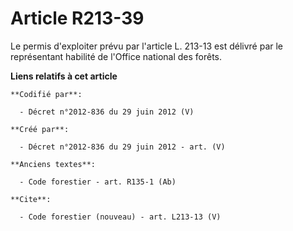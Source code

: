 # Article R213-39

Le permis d'exploiter prévu par l'article L. 213-13 est délivré par le représentant habilité de l'Office national des forêts.

**Liens relatifs à cet article**

	**Codifié par**:

	  - Décret n°2012-836 du 29 juin 2012 (V)

	**Créé par**:

	  - Décret n°2012-836 du 29 juin 2012 - art. (V)

	**Anciens textes**:

	  - Code forestier - art. R135-1 (Ab)

	**Cite**:

	  - Code forestier (nouveau) - art. L213-13 (V)
